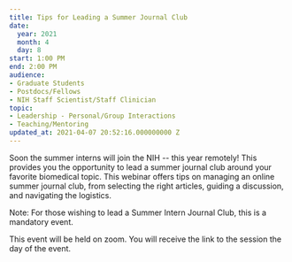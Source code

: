 ```yaml
---
title: Tips for Leading a Summer Journal Club
date:
  year: 2021
  month: 4
  day: 8
start: 1:00 PM
end: 2:00 PM
audience:
- Graduate Students
- Postdocs/Fellows
- NIH Staff Scientist/Staff Clinician
topic:
- Leadership - Personal/Group Interactions
- Teaching/Mentoring
updated_at: 2021-04-07 20:52:16.000000000 Z
---
```

Soon the summer interns will join the NIH -- this year remotely! This
provides you the opportunity to lead a summer journal club around your
favorite biomedical topic. This webinar offers tips on managing an
online summer journal club, from selecting the right articles, guiding a
discussion, and navigating the logistics.

Note: For those wishing to lead a Summer Intern Journal Club, this is a
mandatory event.

This event will be held on zoom. You will receive the link to the
session the day of the event.
